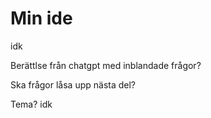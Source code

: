 # Min ide
idk

Berättlse från chatgpt med inblandade frågor?

Ska frågor låsa upp nästa del?

Tema? idk